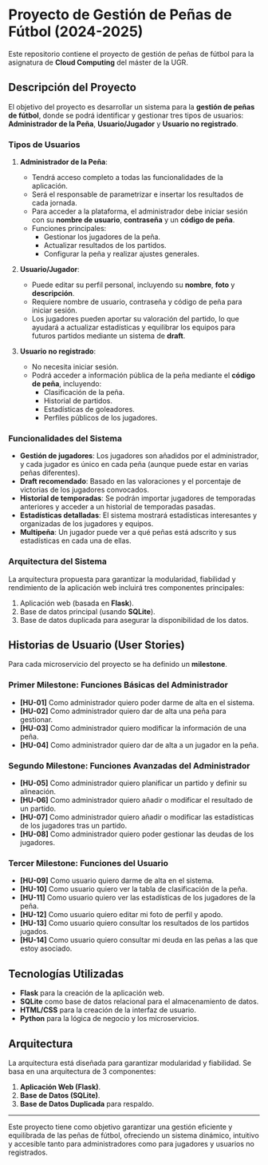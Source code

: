# Proyecto de Gestión de Peñas de Fútbol (2024-2025)

Este repositorio contiene el proyecto de gestión de peñas de fútbol para la asignatura de **Cloud Computing** del máster de la UGR.

## Descripción del Proyecto

El objetivo del proyecto es desarrollar un sistema para la **gestión de peñas de fútbol**, donde se podrá identificar y gestionar tres tipos de usuarios: **Administrador de la Peña**, **Usuario/Jugador** y **Usuario no registrado**.

### Tipos de Usuarios

1. **Administrador de la Peña**:
   - Tendrá acceso completo a todas las funcionalidades de la aplicación.
   - Será el responsable de parametrizar e insertar los resultados de cada jornada.
   - Para acceder a la plataforma, el administrador debe iniciar sesión con su **nombre de usuario**, **contraseña** y un **código de peña**.
   - Funciones principales:
     - Gestionar los jugadores de la peña.
     - Actualizar resultados de los partidos.
     - Configurar la peña y realizar ajustes generales.

2. **Usuario/Jugador**:
   - Puede editar su perfil personal, incluyendo su **nombre**, **foto** y **descripción**.
   - Requiere nombre de usuario, contraseña y código de peña para iniciar sesión.
   - Los jugadores pueden aportar su valoración del partido, lo que ayudará a actualizar estadísticas y equilibrar los equipos para futuros partidos mediante un sistema de **draft**.

3. **Usuario no registrado**:
   - No necesita iniciar sesión.
   - Podrá acceder a información pública de la peña mediante el **código de peña**, incluyendo:
     - Clasificación de la peña.
     - Historial de partidos.
     - Estadísticas de goleadores.
     - Perfiles públicos de los jugadores.

### Funcionalidades del Sistema

- **Gestión de jugadores**: Los jugadores son añadidos por el administrador, y cada jugador es único en cada peña (aunque puede estar en varias peñas diferentes).
- **Draft recomendado**: Basado en las valoraciones y el porcentaje de victorias de los jugadores convocados.
- **Historial de temporadas**: Se podrán importar jugadores de temporadas anteriores y acceder a un historial de temporadas pasadas.
- **Estadísticas detalladas**: El sistema mostrará estadísticas interesantes y organizadas de los jugadores y equipos.
- **Multipeña**: Un jugador puede ver a qué peñas está adscrito y sus estadísticas en cada una de ellas.

### Arquitectura del Sistema

La arquitectura propuesta para garantizar la modularidad, fiabilidad y rendimiento de la aplicación web incluirá tres componentes principales:
1. Aplicación web (basada en **Flask**).
2. Base de datos principal (usando **SQLite**).
3. Base de datos duplicada para asegurar la disponibilidad de los datos.

## Historias de Usuario (User Stories)

Para cada microservicio del proyecto se ha definido un **milestone**.

### Primer Milestone: Funciones Básicas del Administrador
- **[HU-01]** Como administrador quiero poder darme de alta en el sistema.
- **[HU-02]** Como administrador quiero dar de alta una peña para gestionar.
- **[HU-03]** Como administrador quiero modificar la información de una peña.
- **[HU-04]** Como administrador quiero dar de alta a un jugador en la peña.

### Segundo Milestone: Funciones Avanzadas del Administrador
- **[HU-05]** Como administrador quiero planificar un partido y definir su alineación.
- **[HU-06]** Como administrador quiero añadir o modificar el resultado de un partido.
- **[HU-07]** Como administrador quiero añadir o modificar las estadísticas de los jugadores tras un partido.
- **[HU-08]** Como administrador quiero poder gestionar las deudas de los jugadores.

### Tercer Milestone: Funciones del Usuario
- **[HU-09]** Como usuario quiero darme de alta en el sistema.
- **[HU-10]** Como usuario quiero ver la tabla de clasificación de la peña.
- **[HU-11]** Como usuario quiero ver las estadísticas de los jugadores de la peña.
- **[HU-12]** Como usuario quiero editar mi foto de perfil y apodo.
- **[HU-13]** Como usuario quiero consultar los resultados de los partidos jugados.
- **[HU-14]** Como usuario quiero consultar mi deuda en las peñas a las que estoy asociado.

## Tecnologías Utilizadas

- **Flask** para la creación de la aplicación web.
- **SQLite** como base de datos relacional para el almacenamiento de datos.
- **HTML/CSS** para la creación de la interfaz de usuario.
- **Python** para la lógica de negocio y los microservicios.

## Arquitectura

La arquitectura está diseñada para garantizar modularidad y fiabilidad. Se basa en una arquitectura de 3 componentes:
1. **Aplicación Web (Flask)**.
2. **Base de Datos (SQLite)**.
3. **Base de Datos Duplicada** para respaldo.

---

Este proyecto tiene como objetivo garantizar una gestión eficiente y equilibrada de las peñas de fútbol, ofreciendo un sistema dinámico, intuitivo y accesible tanto para administradores como para jugadores y usuarios no registrados.
